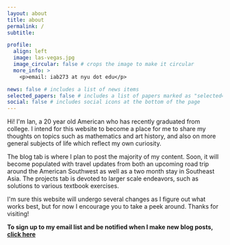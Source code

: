 ```yaml
---
layout: about
title: about
permalink: /
subtitle: 

profile:
  align: left
  image: las-vegas.jpg
  image_circular: false # crops the image to make it circular
  more_info: >
    <p>email: iab273 at nyu dot edu</p>

news: false # includes a list of news items
selected_papers: false # includes a list of papers marked as "selected={true}"
social: false # includes social icons at the bottom of the page
---
```


Hi! I'm Ian, a 20 year old American who has recently graduated from college. I intend for this website to become a place for me to share my thoughts on topics such as mathematics and art history, and also on more general subjects of life which reflect my own curiosity. 

The blog tab is where I plan to post the majority of my content. Soon, it will become populated with travel updates from both an upcoming road trip around the American Southwest as well as a two month stay in Southeast Asia. The projects tab is devoted to larger scale endeavors, such as solutions to various textbook exercises.

I'm sure this website will undergo several changes as I figure out what works best, but for now I encourage you to take a peek around. Thanks for visiting!

**To sign up to my email list and be notified when I make new blog posts, [click here](https://ianbeard.ck.page/c7f727312c)**

